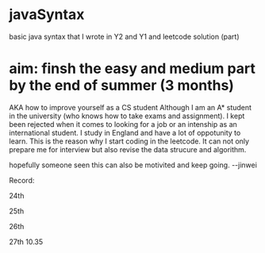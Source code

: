 # javaSyntax
basic java syntax that I wrote in Y2 and Y1 and leetcode solution (part)


# aim: finsh the easy and medium part by the end of summer (3 months)
AKA how to improve yourself as a CS student 
Although I am an A* student in the university (who knows how to take exams and assignment). I kept been rejected when it comes to looking for a job or an intenship as an international student. I study in England and have a lot of oppotunity to learn. This is the reason why I start coding in the leetcode. It can not only prepare me for interview but also revise the data strucure and algorithm. 

hopefully someone seen this can also be motivited and keep going.
--jinwei

Record:

24th 

25th

26th

27th 10.35
